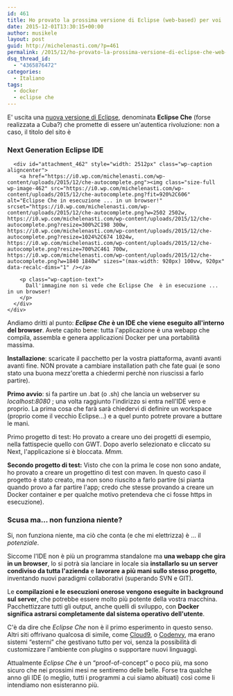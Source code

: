 ```yaml
---
id: 461
title: Ho provato la prossima versione di Eclipse (web-based) per voi
date: 2015-12-01T13:30:15+00:00
author: musikele
layout: post
guid: http://michelenasti.com/?p=461
permalink: /2015/12/ho-provato-la-prossima-versione-di-eclipse-che-web-based-per-voi/
dsq_thread_id:
  - "4365876472"
categories:
  - Italiano
tags:
  - docker
  - eclipse che
---
```

E' uscita una [nuova versione di Eclipse](https://eclipse.org/che/), denominata **Eclipse Che** (forse realizzata a Cuba?) che promette di essere un'autentica rivoluzione: non a caso, il titolo del sito è

<div class="carousel-inner">
  <div class="item active">
    <div class="carousel-caption">
      <h3>
        Next Generation Eclipse IDE
      </h3>
      
      <div id="attachment_462" style="width: 2512px" class="wp-caption aligncenter">
        <a href="https://i0.wp.com/michelenasti.com/wp-content/uploads/2015/12/che-autocomplete.png"><img class="size-full wp-image-462" src="https://i0.wp.com/michelenasti.com/wp-content/uploads/2015/12/che-autocomplete.png?fit=920%2C606" alt="Eclipse Che in esecuzione ... in un browser!" srcset="https://i0.wp.com/michelenasti.com/wp-content/uploads/2015/12/che-autocomplete.png?w=2502 2502w, https://i0.wp.com/michelenasti.com/wp-content/uploads/2015/12/che-autocomplete.png?resize=300%2C198 300w, https://i0.wp.com/michelenasti.com/wp-content/uploads/2015/12/che-autocomplete.png?resize=1024%2C674 1024w, https://i0.wp.com/michelenasti.com/wp-content/uploads/2015/12/che-autocomplete.png?resize=700%2C461 700w, https://i0.wp.com/michelenasti.com/wp-content/uploads/2015/12/che-autocomplete.png?w=1840 1840w" sizes="(max-width: 920px) 100vw, 920px" data-recalc-dims="1" /></a>
        
        <p class="wp-caption-text">
          Dall'immagine non si vede che Eclipse Che  è in esecuzione ... in un browser!
        </p>
      </div>
    </div>
  </div>
</div>

Andiamo dritti al punto: **_Eclipse Che_ è un IDE che viene eseguito all'interno del browser**. Avete capito bene: tutta l'applicazione è una webapp che compila, assembla e genera applicazioni Docker per una portabilità massima.

**Installazione**: scaricate il pacchetto per la vostra piattaforma, avanti avanti avanti fine. NON provate a cambiare installation path che fate guai (e sono stato una buona mezz'oretta a chiedermi perchè non riuscissi a farlo partire).

**Primo avvio**: si fa partire un .bat (o .sh) che lancia un webserver su _localhost:8080_ ; una volta raggiunto l'indirizzo si entra nell'IDE vero e proprio. La prima cosa che farà sarà chiedervi di definire un workspace (proprio come il vecchio Eclipse...) e a quel punto potrete provare a buttare le mani.

Primo progetto di test: Ho provato a creare uno dei progetti di esempio, nella fattispecie quello con GWT. Dopo averlo selezionato e cliccato su Next, l'applicazione si è bloccata. _Mmm._ 

**Secondo progetto di test:** Visto che con la prima le cose non sono andate, ho provato a creare un progettino di test con maven. In questo caso il progetto è stato creato, ma non sono riuscito a farlo partire (si pianta quando provo a far partire l'app; credo che stesse provando a creare un Docker container e per qualche motivo pretendeva che ci fosse https in esecuzione).

### **Scusa ma... non funziona niente?**

Si, non funziona niente, ma ciò che conta (e che mi elettrizza) è ... il *_potenziale_*.

Siccome l'IDE non è più un programma standalone ma **una webapp che gira in un browser**, lo si potrà sia lanciare in locale sia **installarlo su un server condiviso da tutta l'azienda** e **lavorare a più mani sullo stesso progetto**, inventando nuovi paradigmi collaborativi (superando SVN e GIT).

Le **compilazioni e le esecuzioni onerose vengono eseguite in background sul server**, che potrebbe essere molto più potente della vostra macchina. Pacchettizzare tutti gli output, anche quelli di sviluppo, con **Docker significa astrarsi completamente dal sistema operativo dell'utente**.

C'è da dire che _Eclipse Che_ non è il primo esperimento in questo senso. Altri siti offrivano qualcosa di simile, come [Cloud9](https://c9.io/), o [Codenvy](https://codenvy.com/), ma erano sistemi &#8220;esterni&#8221; che gestivano tutto per voi, senza la possibilità di customizzare l'ambiente con plugins o supportare nuovi linguaggi.

Attualmente _Eclipse Che_ è un &#8220;proof-of-concept&#8221; o poco più, ma sono sicuro che nei prossimi mesi ne sentiremo delle belle. Forse tra qualche anno gli IDE (o meglio, tutti i programmi a cui siamo abituati) così come li intendiamo non esisteranno più.